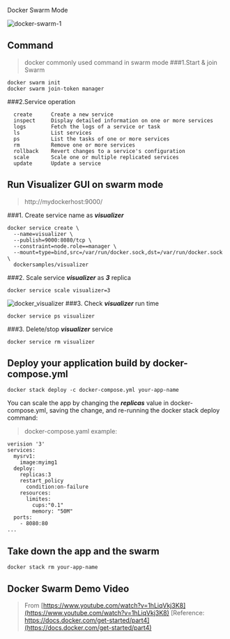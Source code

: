 Docker Swarm Mode

![docker-swarm-1](/blog/content/images/2017/10/docker-swarm-1.png)
## Command
> docker commonly used command in swarm mode
###1.Start & join Swarm
```
docker swarm init
docker swarm join-token manager
```
###2.Service operation
```
  create      Create a new service
  inspect     Display detailed information on one or more services
  logs        Fetch the logs of a service or task
  ls          List services
  ps          List the tasks of one or more services
  rm          Remove one or more services
  rollback    Revert changes to a service's configuration
  scale       Scale one or multiple replicated services
  update      Update a service
```
## Run Visualizer GUI on swarm mode
> http://mydockerhost:9000/
>
###1. Create service name as ***visualizer***
```
docker service create \
  --name=visualizer \
  --publish=9000:8080/tcp \
  --constraint=node.role==manager \
  --mount=type=bind,src=/var/run/docker.sock,dst=/var/run/docker.sock \
  dockersamples/visualizer
```
###2. Scale service ***visualizer*** as ***3*** replica
```
docker service scale visualizer=3
```
![docker_visualizer](/blog/content/images/2017/10/docker_visualizer.jpg)
###3. Check ***visualizer*** run time
```
docker service ps visualizer
```
###3. Delete/stop ***visualizer*** service
```
docker service rm visualizer
```
## Deploy your application build by docker-compose.yml
```
docker stack deploy -c docker-compose.yml your-app-name
```
You can scale the app by changing the ***replicas*** value in docker-compose.yml, saving the change, and re-running the docker stack deploy command:
> docker-compose.yaml example:
> 
```
verision '3'
services:
  mysrv1:
    image:myimg1
  deploy:
    replicas:3
    restart_policy
      condition:on-failure
    resources:
      limites:
        cups:"0.1"
        memory: "50M"
  ports:
    - 8080:80
...
```
## Take down the app and the swarm
```
docker stack rm your-app-name
```
## Docker Swarm Demo Video
>From [https://www.youtube.com/watch?v=1hLiqVkj3K8](https://www.youtube.com/watch?v=1hLiqVkj3K8)
[Reference: https://docs.docker.com/get-started/part4](https://docs.docker.com/get-started/part4)